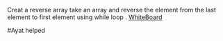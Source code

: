 Creat a reverse array take an array and reverse the element 
from the last element to first element using while loop .
[WhiteBoard](./reversearray.png)

#Ayat helped
